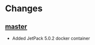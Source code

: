 # Changes

## [master](https://github.com/NVIDIA-AI-IOT/jetnet/tree/master)

- Added JetPack 5.0.2 docker container

